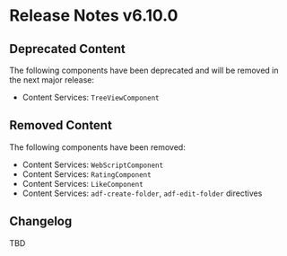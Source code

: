 # Release Notes v6.10.0

## Deprecated Content

The following components have been deprecated and will be removed in the next major release:

- Content Services: `TreeViewComponent`

## Removed Content

The following components have been removed:

- Content Services: `WebScriptComponent`
- Content Services: `RatingComponent` 
- Content Services: `LikeComponent`
- Content Services: `adf-create-folder`, `adf-edit-folder` directives

## Changelog

TBD
